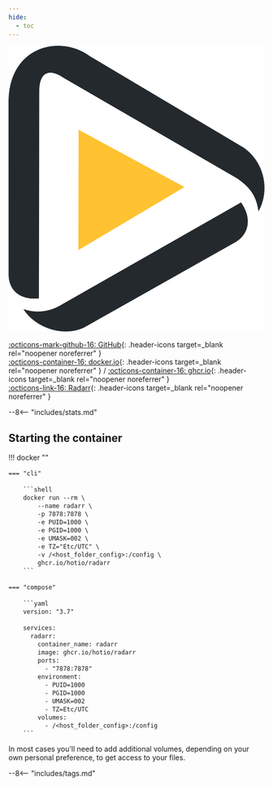 ```yaml
---
hide:
  - toc
---
```


<div class="image-logo"><img src="/img/image-logos/radarr.svg" alt="logo"></div>

[:octicons-mark-github-16: GitHub](https://github.com/hotio/radarr){: .header-icons target=_blank rel="noopener noreferrer" }  
[:octicons-container-16: docker.io](https://hub.docker.com/r/hotio/radarr){: .header-icons target=_blank rel="noopener noreferrer" }
 / [:octicons-container-16: ghcr.io](https://github.com/orgs/hotio/packages/container/package/radarr){: .header-icons target=_blank rel="noopener noreferrer" }  
[:octicons-link-16: Radarr](https://github.com/radarr/radarr){: .header-icons target=_blank rel="noopener noreferrer" }  

--8<-- "includes/stats.md"

## Starting the container

!!! docker ""

    === "cli"

        ```shell
        docker run --rm \
            --name radarr \
            -p 7878:7878 \
            -e PUID=1000 \
            -e PGID=1000 \
            -e UMASK=002 \
            -e TZ="Etc/UTC" \
            -v /<host_folder_config>:/config \
            ghcr.io/hotio/radarr
        ```

    === "compose"

        ```yaml
        version: "3.7"

        services:
          radarr:
            container_name: radarr
            image: ghcr.io/hotio/radarr
            ports:
              - "7878:7878"
            environment:
              - PUID=1000
              - PGID=1000
              - UMASK=002
              - TZ=Etc/UTC
            volumes:
              - /<host_folder_config>:/config
        ```

In most cases you'll need to add additional volumes, depending on your own personal preference, to get access to your files.

--8<-- "includes/tags.md"
